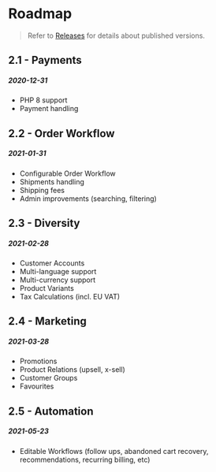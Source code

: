 # Roadmap

> Refer to [Releases](releases.md) for details about published versions.

## 2.1 - Payments
##### 2020-12-31

- PHP 8 support
- Payment handling

## 2.2 - Order Workflow
##### 2021-01-31

- Configurable Order Workflow
- Shipments handling
- Shipping fees
- Admin improvements (searching, filtering)

## 2.3 - Diversity
##### 2021-02-28

- Customer Accounts
- Multi-language support
- Multi-currency support
- Product Variants
- Tax Calculations (incl. EU VAT)

## 2.4 - Marketing
##### 2021-03-28

- Promotions
- Product Relations (upsell, x-sell)
- Customer Groups
- Favourites

## 2.5 - Automation
##### 2021-05-23

- Editable Workflows (follow ups, abandoned cart recovery,
  recommendations, recurring billing, etc)
